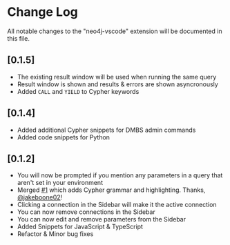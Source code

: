 # Change Log

All notable changes to the "neo4j-vscode" extension will be documented in this file.

## [0.1.5]

- The existing result window will be used when running the same query
- Result window is shown and results & errors are shown asyncronously
- Added `CALL` and `YIELD` to Cypher keywords

## [0.1.4]

- Added additional Cypher snippets for DMBS admin commands
- Added code snippets for Python

## [0.1.2]

- You will now be prompted if you mention any parameters in a query that aren't set in your environment
- Merged [#1](https://github.com/adam-cowley/neo4j-vscode/pull/1/) which adds Cypher grammar and highlighting.  Thanks, [@jakeboone02](https://github.com/jakeboone02)!
- Clicking a connection in the Sidebar will make it the active connection
- You can now remove connections in the Sidebar
- You can now edit and remove parameters from the Sidebar
- Added Snippets for JavaScript & TypeScript
- Refactor & Minor bug fixes
